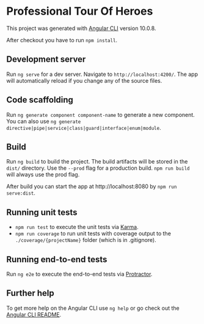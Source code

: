 # Professional Tour Of Heroes

This project was generated with [Angular CLI](https://github.com/angular/angular-cli) version 10.0.8.

After checkout you have to run `npm install`.

## Development server

Run `ng serve` for a dev server. Navigate to `http://localhost:4200/`. The app will automatically reload if you change any of the source files.

## Code scaffolding

Run `ng generate component component-name` to generate a new component. You can also use `ng generate directive|pipe|service|class|guard|interface|enum|module`.

## Build

Run `ng build` to build the project. The build artifacts will be stored in the `dist/` directory. Use the `--prod` flag for a production build. `npm run build` will always use the prod flag.

After build you can start the app at http://localhost:8080 by `npm run serve:dist`.

## Running unit tests

* `npm run test` to execute the unit tests via [Karma](https://karma-runner.github.io).
* `npm run coverage` to run unit tests with coverage output to the `./coverage/{projectName}` folder (which is in .gitignore).

## Running end-to-end tests

Run `ng e2e` to execute the end-to-end tests via [Protractor](http://www.protractortest.org/).

## Further help

To get more help on the Angular CLI use `ng help` or go check out the [Angular CLI README](https://github.com/angular/angular-cli/blob/master/README.md).
